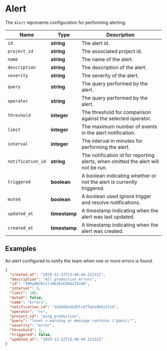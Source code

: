 # Alert

The `Alert` represents configuration for performing alerting.

__Name__ | __Type__ | __Description__
--- | --- | --- | 
`id` | __string__ | The alert id.
`project_id` | __string__ | The associated project id.
`name` | __string__ | The name of the alert.
`description` | __string__ | The description of the alert.
`severity` | __string__ | The severity of the alert.
`query` | __string__ | The query performed by the alert.
`operator` | __string__ | The query performed by the alert.
`threshold` | __integer__ | The threshold for comparison against the selected operator.
`limit` | __integer__ | The maximum number of events in the alert notification.
`interval` | __integer__ | The interval in minutes for performing the alert.
`notification_id` | __string__ | The notification id for reporting alerts, when omitted the alert will not be run.
`triggered` | __boolean__ | A boolean indicating whether or not the alert is currently triggered.
`muted` | __boolean__ | A boolean used ignore trigger and resolve notifications.
`updated_at` | __timestamp__ | A timestamp indicating when the alert was last updated.
`created_at` | __timestamp__ | A timestamp indicating when the alert was created.

## Examples

An alert configured to notify the team when one or more errors is found.

```json
{
  "created_at": "2019-11-22T13:48:44.21231Z",
  "description": "All production errors",
  "id": "1RHyOWJ8cIlvDb1bcKZHdiISnX6",
  "interval": 5,
  "limit": 100,
  "muted": false,
  "name": "Errors",
  "notification_id": "1Q3bUUxSUZVlreTTwVzdK5z37iX",
  "operator": ">=",
  "project_id": "ping_production",
  "query": "level > warning or message contains \"panic\"",
  "severity": "error",
  "threshold": 1,
  "triggered": false,
  "updated_at": "2019-11-22T13:48:44.21231Z"
}
```

